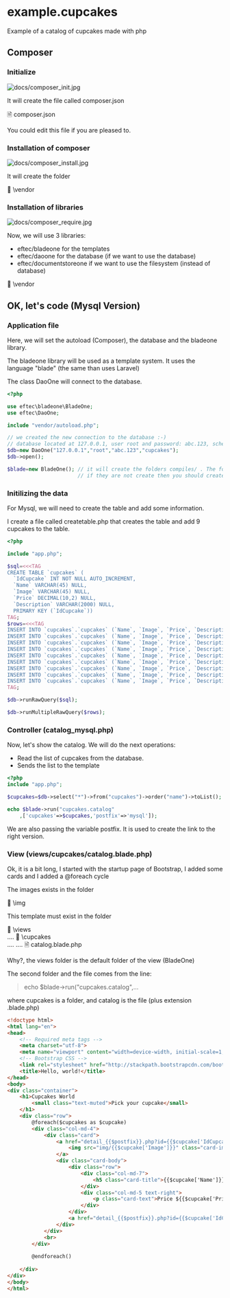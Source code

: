 # example.cupcakes
Example of a catalog of cupcakes made with php

## Composer

### Initialize

![docs/composer_init.jpg](docs/composer_init.jpg)

It will create the file called composer.json

🗎 composer.json

You could edit this file if you are pleased to.


### Installation of composer

![docs/composer_install.jpg](docs/composer_install.jpg)

It will create the folder

📁 \vendor

### Installation of libraries

![docs/composer_require.jpg](docs/composer_require.jpg)

Now, we will use 3 libraries: 

* eftec/bladeone for the templates
* eftec/daoone for the database (if we want to use the database)
* eftec/documentstoreone if we want to use the filesystem (instead of database)


📁 \vendor


## OK, let's code (Mysql Version)

### Application file

Here, we will set the autoload (Composer), the database and the bladeone library.

The bladeone library will be used as a template system. It uses the language "blade" (the same than uses Laravel)  

The class DaoOne will connect to the database.


```php
<?php

use eftec\bladeone\BladeOne;
use eftec\DaoOne;

include "vendor/autoload.php";

// we created the new connection to the database :-)
// database located at 127.0.0.1, user root and password: abc.123, schema = cupcakes
$db=new DaoOne("127.0.0.1","root","abc.123","cupcakes");
$db->open();

$blade=new BladeOne(); // it will create the folders compiles/ . The folder views/ must be created
					   // if they are not create then you should create it manually
```

### Initilizing the data

For Mysql, we will need to create the table and add some information.

I create a file called createtable.php that creates the table and add 9 cupcakes to the table.  



```php
<?php

include "app.php";

$sql=<<<TAG
CREATE TABLE `cupcakes` (
  `IdCupcake` INT NOT NULL AUTO_INCREMENT,
  `Name` VARCHAR(45) NULL,
  `Image` VARCHAR(45) NULL,
  `Price` DECIMAL(10,2) NULL,
  `Description` VARCHAR(2000) NULL,
  PRIMARY KEY (`IdCupcake`))
TAG;
$rows=<<<TAG
INSERT INTO `cupcakes`.`cupcakes` (`Name`, `Image`, `Price`, `Description`) VALUES ('Chocolate', 'cupcake1.jpg', '20', 'Chocolate');
INSERT INTO `cupcakes`.`cupcakes` (`Name`, `Image`, `Price`, `Description`) VALUES ('Cupcake Normal', 'cupcake2.jpg', '30', 'Cupcake Normal');
INSERT INTO `cupcakes`.`cupcakes` (`Name`, `Image`, `Price`, `Description`) VALUES ('Gourmet', 'cupcake3.jpg', '35.5', 'Gourmet');
INSERT INTO `cupcakes`.`cupcakes` (`Name`, `Image`, `Price`, `Description`) VALUES ('Apple Pie', 'cupcake4.jpg', '43.3', 'Apple Pie');
INSERT INTO `cupcakes`.`cupcakes` (`Name`, `Image`, `Price`, `Description`) VALUES ('Sprinkles', 'cupcake5.jpg', '24.3', 'Sprinkles');
INSERT INTO `cupcakes`.`cupcakes` (`Name`, `Image`, `Price`, `Description`) VALUES ('Butter', 'cupcake6.jpg', '32.2', 'Butter');
INSERT INTO `cupcakes`.`cupcakes` (`Name`, `Image`, `Price`, `Description`) VALUES ('Lemon', 'cupcake7.jpg', '22.3', 'Lemon');
INSERT INTO `cupcakes`.`cupcakes` (`Name`, `Image`, `Price`, `Description`) VALUES ('Brownies', 'cupcake8.jpg', '32.2', 'Brownies');
INSERT INTO `cupcakes`.`cupcakes` (`Name`, `Image`, `Price`, `Description`) VALUES ('Bubbly', 'cupcake9.jpg', '33.2', 'Bubbly');
TAG;

$db->runRawQuery($sql);

$db->runMultipleRawQuery($rows);
```

### Controller (catalog_mysql.php)

Now, let's show the catalog.  We will do the next operations:

* Read the list of cupcakes from the database.
* Sends the list to the template

```php
<?php
include "app.php";

$cupcakes=$db->select("*")->from("cupcakes")->order("name")->toList();

echo $blade->run("cupcakes.catalog"
	,['cupcakes'=>$cupcakes,'postfix'=>'mysql']);
```

We are also passing the variable postfix. It is used to create the link to the right version.

### View (views/cupcakes/catalog.blade.php)

Ok, it is a bit long, I started with the startup page of Bootstrap, I added some cards and I added a @foreach cycle

The images exists in the folder 

📁  \img   

This template must exist in the folder

📁 \views   
.... 📁 \cupcakes   
.... .... 🗎 catalog.blade.php   

Why?, the views folder is the default folder of the view (BladeOne)

The second folder and the file comes from the line:

> echo $blade->run("cupcakes.catalog",...

where cupcakes is a folder, and catalog is the file (plus extension .blade.php)


```html
<!doctype html>
<html lang="en">
<head>
    <!-- Required meta tags -->
    <meta charset="utf-8">
    <meta name="viewport" content="width=device-width, initial-scale=1, shrink-to-fit=no">
    <!-- Bootstrap CSS -->
    <link rel="stylesheet" href="http://stackpath.bootstrapcdn.com/bootstrap/4.2.1/css/bootstrap.min.css" integrity="sha384-GJzZqFGwb1QTTN6wy59ffF1BuGJpLSa9DkKMp0DgiMDm4iYMj70gZWKYbI706tWS" crossorigin="anonymous">
    <title>Hello, world!</title>
</head>
<body>
<div class="container">
    <h1>Cupcakes World
        <small class="text-muted">Pick your cupcake</small>
    </h1>
    <div class="row">
        @foreach($cupcakes as $cupcake)
        <div class="col-md-4">
            <div class="card">
                <a href="detail_{{$postfix}}.php?id={{$cupcake['IdCupcake']}}">
                    <img src="img/{{$cupcake['Image']}}" class="card-img-top" alt="{{$cupcake['Image']}}">
                </a>
                <div class="card-body">
                    <div class="row">
                        <div class="col-md-7">
                            <h5 class="card-title">{{$cupcake['Name']}}</h5>
                        </div>
                        <div class="col-md-5 text-right">
                            <p class="card-text">Price ${{$cupcake['Price']}}</p>
                        </div>
                    </div>
                    <a href="detail_{{$postfix}}.php?id={{$cupcake['IdCupcake']}}" class="btn btn-primary">Eat Me</a>
                </div>
            </div>
            <br>
        </div>
        
        @endforeach()
          
    </div>
</div>
</body>
</html>
```
